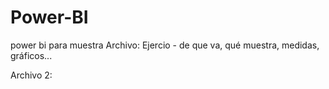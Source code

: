 # Power-BI
power bi para muestra
Archivo: Ejercio - de que va, qué muestra, medidas, gráficos...

Archivo 2: 

